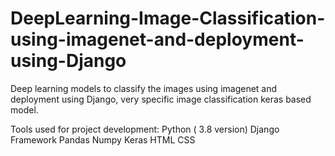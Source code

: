 # DeepLearning-Image-Classification-using-imagenet-and-deployment-using-Django
Deep learning models to classify the images using imagenet and deployment using Django, very specific image classification keras based model.

Tools used for project development:
Python ( 3.8 version)
Django Framework
Pandas
Numpy
Keras
HTML
CSS
